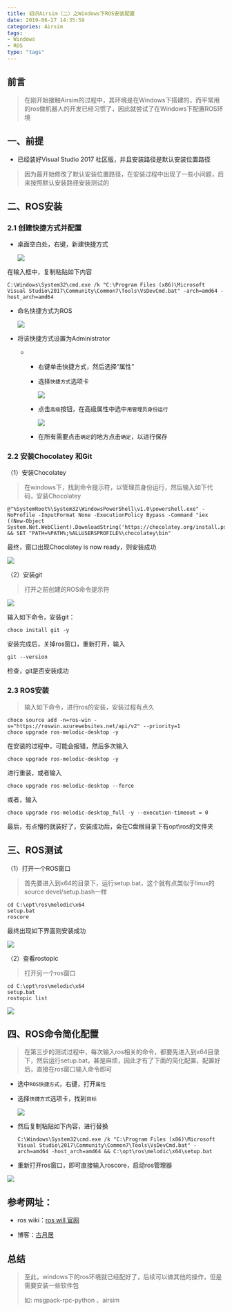 ```yaml
---
title: 初识Airsim（二）之Windows下ROS安装配置
date: 2019-06-27 14:35:59
categories: Airsim
tags: 
- Windows
- ROS
type: "tags"
---
```


## 前言

> 在刚开始接触Airsim的过程中，其环境是在Windows下搭建的，而平常用的ros做机器人的开发已经习惯了，因此就尝试了在Windows下配置ROS环境

## 一、前提

- 已经装好Visual Studio 2017 社区版，并且安装路径是默认安装位置路径

> 因为最开始修改了默认安装位置路径，在安装过程中出现了一些小问题，后来按照默认安装路径安装测试的

## 二、ROS安装

### 2.1 创建快捷方式并配置

- 桌面空白处，右键，新建快捷方式

  ![](初识Airsim（二）之Windows下ROS安装配置/1.png)

在输入框中，复制粘贴如下内容

```
C:\Windows\System32\cmd.exe /k "C:\Program Files (x86)\Microsoft Visual Studio\2017\Community\Common7\Tools\VsDevCmd.bat" -arch=amd64 -host_arch=amd64
```

- 命名快捷方式为ROS

  ![](初识Airsim（二）之Windows下ROS安装配置/2.png)

- 将该快捷方式设置为Administrator

  - - 右键单击快捷方式，然后选择“属性”

    - 选择`快捷方式`选项卡

      ![](初识Airsim（二）之Windows下ROS安装配置/3.png)

    - 点击`高级`按钮，在高级属性中选中`用管理员身份运行`

      ![](初识Airsim（二）之Windows下ROS安装配置/4.png)

    - 在所有需要点击`确定`的地方点击`确定`，以进行保存



### 2.2 安装Chocolatey 和Git

（1）安装Chocolatey

> 在windows下，找到命令提示符，以管理员身份运行，然后输入如下代码，安装Chocolatey

```
@"%SystemRoot%\System32\WindowsPowerShell\v1.0\powershell.exe" -NoProfile -InputFormat None -ExecutionPolicy Bypass -Command "iex ((New-Object System.Net.WebClient).DownloadString('https://chocolatey.org/install.ps1'))" && SET "PATH=%PATH%;%ALLUSERSPROFILE%\chocolatey\bin"
```

最终，窗口出现Chocolatey is  now ready，则安装成功

![](初识Airsim（二）之Windows下ROS安装配置/5.png)

（2）安装git

> 打开之前创建的ROS命令提示符

![](初识Airsim（二）之Windows下ROS安装配置/2.png)

输入如下命令，安装git：

```
choco install git -y
```

安装完成后，关掉ros窗口，重新打开，输入

```
git --version
```

检查，git是否安装成功

### 2.3 ROS安装

> 输入如下命令，进行ros的安装，安装过程有点久

```
choco source add -n=ros-win -s="https://roswin.azurewebsites.net/api/v2" --priority=1
choco upgrade ros-melodic-desktop -y
```

在安装的过程中，可能会报错，然后多次输入

```
choco upgrade ros-melodic-desktop -y
```

进行重装，或者输入

```
choco upgrade ros-melodic-desktop --force
```

或者，输入

```
choco upgrade ros-melodic-desktop_full -y --execution-timeout = 0
```

最后，有点懵的就装好了，安装成功后，会在C盘根目录下有opt\ros的文件夹

## 三、ROS测试

（1）打开一个ROS窗口

> 首先要进入到x64的目录下，运行setup.bat，这个就有点类似于linux的source devel/setup.bash一样

```
cd C:\opt\ros\melodic\x64 
setup.bat
roscore
```

最终出现如下界面则安装成功

![](初识Airsim（二）之Windows下ROS安装配置/6.png)

（2）查看rostopic

> 打开另一个ros窗口

```
cd C:\opt\ros\melodic\x64 
setup.bat
rostopic list
```

![](初识Airsim（二）之Windows下ROS安装配置/7.png)

## 四、ROS命令简化配置

> 在第三步的测试过程中，每次输入ros相关的命令，都要先进入到x64目录下，然后运行setup.bat，甚是麻烦，因此才有了下面的简化配置，配置好后，直接在ros窗口输入命令即可

- 选中`ROS快捷方式`，右键，打开`属性`

- 选择`快捷方式`选项卡，找到`目标`

  ![](初识Airsim（二）之Windows下ROS安装配置/8.png)

- 然后复制粘贴如下内容，进行替换

  ```
  C:\Windows\System32\cmd.exe /k "C:\Program Files (x86)\Microsoft Visual Studio\2017\Community\Common7\Tools\VsDevCmd.bat" -arch=amd64 -host_arch=amd64 && C:\opt\ros\melodic\x64\setup.bat
  ```

- 重新打开ros窗口，即可直接输入roscore，启动ros管理器

![](初识Airsim（二）之Windows下ROS安装配置/9.png)

## 参考网址：

- ros wiki：[ros will 官网](http://wiki.ros.org/Installation/Windows)

- 博客：[古月居](http://www.guyuehome.com/2192)

## 总结

> 至此，windows下的ros环境就已经配好了，后续可以做其他的操作，但是需要安装一些软件包
>
> 如: msgpack-rpc-python 、airsim
